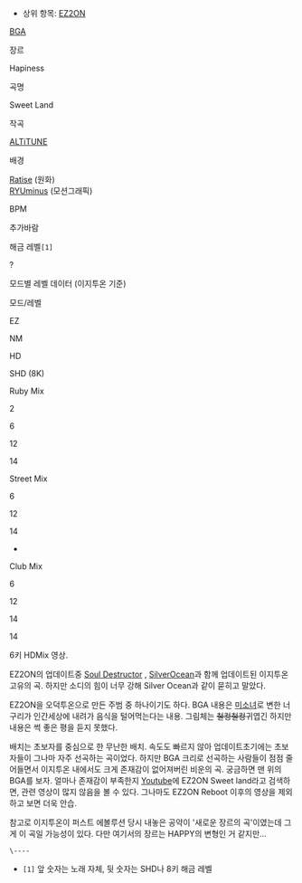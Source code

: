   * 상위 항목: [EZ2ON](EZ2ON.md)  

  
  

[BGA](BGA.md)

장르

Hapiness

곡명

Sweet Land

작곡

[ALTiTUNE](ALTiTUNE.md)

배경

[Ratise](Ratise.md) (원화)  
[RYUminus](RYUminus.md) (모션그래픽)

BPM

추가바람

해금 레벨`[1]`

?

모드별 레벨 데이터 (이지투온 기준)

모드/레벨

EZ

NM

HD

SHD (8K)

Ruby Mix

2

6

12

14

Street Mix

6

12

14

-

Club Mix

6

12

14

14

  
  

6키 HDMix 영상.

EZ2ON의 업데이트중 [Soul Destructor](Soul%20Destructor.md) , [SilverOcean](Silver%20Ocean.md)과 함께 업데이트된 이지투온 고유의 곡. 하지만 소디의 힘이 너무 강해 Silver
Ocean과 같이 묻히고 말았다.

EZ2ON을 오덕투온으로 만든 주범 중 하나이기도 하다. BGA 내용은
[미소녀](%EB%AF%B8%EC%86%8C%EB%85%80.md)로 변한 너구리가 인간세상에 내려가 음식을 털어먹는다는 내용.
그림체는 <del>철컹철컹</del>귀엽긴 하지만 내용은 썩 좋은 평을 듣지 못했다.

배치는 초보자를 중심으로 한 무난한 배치. 속도도 빠르지 않아 업데이트초기에는 초보자들이 그나마 자주 선곡하는 곡이었다. 하지만 BGA
크리로 선곡하는 사람들이 점점 줄어들면서 이지투온 내에서도 크게 존재감이 없어져버린 비운의 곡. 궁금하면 맨 위의 BGA를 보자. 얼마나
존재감이 부족한지 [Youtube](Youtube.md)에 EZ2ON Sweet land라고 검색하면, 관련 영상이 많지 않음을 볼 수
있다. 그나마도 EZ2ON Reboot 이후의 영상을 제외하고 보면 더욱 안습.

참고로 이지투온이 퍼스트 에볼루션 당시 내놓은 공약이 '새로운 장르의 곡'이였는데 그게 이 곡일 가능성이 있다. 다만 여기서의 장르는
HAPPY의 변형인 거 같지만...

`\----`

  * `[1]` 앞 숫자는 노래 자체, 뒷 숫자는 SHD나 8키 해금 레벨

